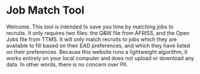 # Job Match Tool
Welcome. This tool is intended to save you time by matching jobs to recruits. It only requires two files: the Q&W file from AFRISS, and the Open Jobs file from TTMS. It will only match recruits to jobs which they are available to fill based on their EAD preferences, and which they have listed on their preferences. Because this website runs a lightweight algorithm, it works entirely on your local computer and does not upload or download any data. In other words, there is no concern over PII. 
